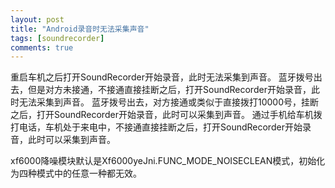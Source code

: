 ```yaml
---
layout: post
title: "Android录音时无法采集声音"
tags: [soundrecorder]
comments: true
---
```


重启车机之后打开SoundRecorder开始录音，此时无法采集到声音。
蓝牙拨号出去，但是对方未接通，不接通直接挂断之后，打开SoundRecorder开始录音，此时无法采集到声音。
蓝牙拨号出去，对方接通或类似于直接拨打10000号，挂断之后，打开SoundRecorder开始录音，此时可以采集到声音。
通过手机给车机拨打电话，车机处于来电中，不接通直接挂断之后，打开SoundRecorder开始录音，此时可以采集到声音。

xf6000降噪模块默认是Xf6000yeJni.FUNC_MODE_NOISECLEAN模式，初始化为四种模式中的任意一种都无效。